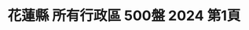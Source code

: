 ---
title: "花蓮縣 所有行政區 500盤 2024 第1頁"
description: "花蓮縣 所有行政區 500盤 2024 獲獎餐廳 第1頁"
keywords:
  - 美食競賽
  - 台灣美食
  - 美食精選
datePublished: "2025-06-30"
dateModified: "2025-07-07"
city: "花蓮縣"
district: "所有行政區"
award: "500盤"
year: "2024"
page: 1
count: 7

restaurants:
  - name: "遺忘的故鄉月廬食堂"
    city: "花蓮縣"
    district: "鳳林鎮"
    address: "花蓮縣鳳林鎮鳳鳴一路71號"
    phone: "038762206"
    geo: "23.76096275311694, 121.4382056790448"
    link: "花蓮縣/鳳林鎮/遺忘的故鄉月廬食堂"
    google_map: "https://maps.app.goo.gl/3m8QfCK9weCCvXSq6"
    footinder: "https://footinder.com.tw/%E8%8A%B1%E8%93%AE%E7%B8%A3%E9%B3%B3%E6%9E%97%E9%8E%AE/14171/"
    award:
    - name: "500盤"
      year: "2024"
  - name: "邊界。花東"
    city: "花蓮縣"
    district: "富里鄉"
    address: "花蓮縣富里鄉車站街1號"
    phone: "0919830588"
    geo: "23.176415122334912, 121.24818269263858"
    link: "花蓮縣/富里鄉/邊界_花東"
    google_map: "https://maps.app.goo.gl/Rbv7n1mMSiiFHMKc6"
    footinder: ""
    award:
    - name: "500盤"
      year: "2024"
  - name: "牛巴達全牛專賣店"
    city: "花蓮縣"
    district: "吉安鄉"
    address: "花蓮縣吉安鄉南海六街7號"
    phone: "038423491"
    geo: "23.94633150100103, 121.5962888199298"
    link: "花蓮縣/吉安鄉/牛巴達全牛專賣店"
    google_map: "https://maps.app.goo.gl/rTFAz2Mgp1getme89"
    footinder: "https://footinder.com.tw/%E8%8A%B1%E8%93%AE%E7%B8%A3%E5%90%89%E5%AE%89%E9%84%89/9539/"
    award:
    - name: "500盤"
      year: "2024"
  - name: "流流社風味餐"
    city: "花蓮縣"
    district: "花蓮市"
    address: "花蓮縣花蓮市府前路77號"
    phone: "0989656606"
    geo: "24.004902716588322, 121.61860512094938"
    link: "花蓮縣/花蓮市/流流社風味餐"
    google_map: "https://maps.app.goo.gl/W5dKRPt6q4JwbSa66"
    footinder: "https://footinder.com.tw/%E8%8A%B1%E8%93%AE%E7%B8%A3%E8%8A%B1%E8%93%AE%E5%B8%82/5790/"
    award:
    - name: "500盤"
      year: "2024"
  - name: "紅瓦屋老地方文化美食餐廳"
    city: "花蓮縣"
    district: "光復鄉"
    address: "花蓮縣光復鄉大全街62巷16號"
    phone: "038704601"
    geo: "23.660812566619605, 121.41025771649912"
    link: "花蓮縣/光復鄉/紅瓦屋老地方文化美食餐廳"
    google_map: "https://maps.app.goo.gl/B2RicZQH2vXwzmuf6"
    footinder: "https://footinder.com.tw/%E8%8A%B1%E8%93%AE%E7%B8%A3%E5%85%89%E5%BE%A9%E9%84%89/5714/"
    award:
    - name: "500盤"
      year: "2024"
  - name: "小廢柴 Little Sleepyhead"
    city: "花蓮縣"
    district: "花蓮市"
    address: "花蓮縣花蓮市明義街75號"
    phone: "038310311"
    geo: "23.975167991573947, 121.60662849562814"
    link: "花蓮縣/花蓮市/小廢柴_Little_Sleepyhead"
    google_map: "https://maps.app.goo.gl/LRviE7Yv9wkZ8kn27"
    footinder: "https://footinder.com.tw/%e8%8a%b1%e8%93%ae%e7%b8%a3%e8%8a%b1%e8%93%ae%e5%b8%82/154728/"
    award:
    - name: "500盤"
      year: "2024"
  - name: "fūjō restaurant"
    city: "花蓮縣"
    district: "花蓮市"
    address: "花蓮縣花蓮市中正路618巷1號"
    phone: "038361628"
    geo: "23.980295657050927, 121.61340298831794"
    link: "花蓮縣/花蓮市/fūjō_restaurant"
    google_map: "https://maps.app.goo.gl/joFicN7QgNBcV7fr7"
    footinder: "https://footinder.com.tw/%e8%8a%b1%e8%93%ae%e7%b8%a3%e8%8a%b1%e8%93%ae%e5%b8%82/362201/"
    award:
    - name: "500盤"
      year: "2024"
---
